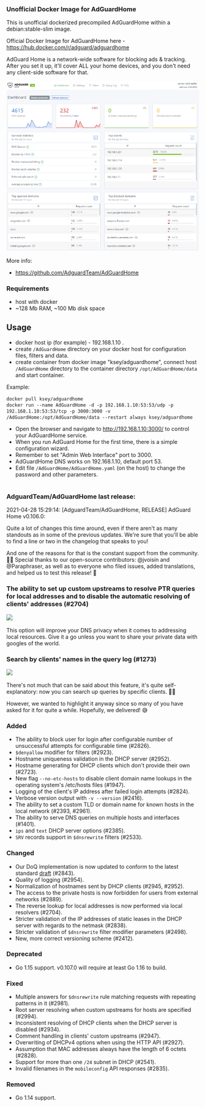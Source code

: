 ### Unofficial Docker Image for AdGuardHome
This is unofficial dockerized precompiled AdGuardHome within a debian:stable-slim image.

Official Docker Image for AdGuardHome here - https://hub.docker.com/r/adguard/adguardhome

AdGuard Home is a network-wide software for blocking ads & tracking. After you set it up, it'll cover ALL your home devices, and you don't need any client-side software for that.

![AdGuardHome](https://raw.githubusercontent.com/MrKsey/AdGuardHome/master/adh.PNG)

More info:
- https://github.com/AdguardTeam/AdGuardHome

### Requirements

* host with docker
* ~128 Mb RAM, ~100 Mb disk space 

## Usage

* docker host ip (for example) - 192.168.1.10 .
* create ```/AdGuardHome``` directory on your docker host for configuration files, filters and data.
* create container from docker image "ksey/adguardhome", connect host ```/AdGuardHome``` directory to the container directory ```/opt/AdGuardHome/data``` and start container.

Example:
```
docker pull ksey/adguardhome
docker run --name AdGuardHome -d -p 192.168.1.10:53:53/udp -p 192.168.1.10:53:53/tcp -p 3000:3000 -v /AdGuardHome:/opt/AdGuardHome/data --restart always ksey/adguardhome
```

* Open the browser and navigate to http://192.168.1.10:3000/ to control your AdGuardHome service.
* When you run AdGuard Home for the first time, there is a simple configuration wizard.
* Remember to set "Admin Web Interface" port to 3000.
* AdGuardHome DNS works on 192.168.1.10, default port 53.
* Edit file ```/AdGuardHome/AdGuardHome.yaml``` (on the host) to change the password and other parameters.























































































































































# #
### AdguardTeam/AdGuardHome last release:
2021-04-28 15:29:14: [AdguardTeam/AdGuardHome, RELEASE] AdGuard Home v0.106.0:

Quite a lot of changes this time around, even if there aren't as many standouts as in some of the previous updates. We're sure that you'll be able to find a line or two in the changelog that speaks to you!

And one of the reasons for that is the constant support from the community. 👥👥 Special thanks to our open-source contributors: @jvoisin and @Paraphraser, as well as to everyone who filed issues, added translations, and helped us to test this release! 🙇

### **The ability to set up custom upstreams to resolve PTR queries for local addresses and to disable the automatic resolving of clients' addresses (#2704)**

<img src="https://cdn.adguard.com/public/Adguard/Home/0.106.0/ptr.jpg?1">

This option will improve your DNS privacy when it comes to addressing local resources. Give it a go unless you want to share your private data with googles of the world.

### **Search by clients' names in the query log (#1273)**

<img src="https://cdn.adguard.com/public/Adguard/Home/0.106.0/client-log.jpg">

There's not much that can be said about this feature, it's quite self-explanatory: now you can search up queries by specific clients. 🤷‍♀️

However, we wanted to highlight it anyway since so many of you have asked for it for quite a while. Hopefully, we delivered! 😅


### Added

- The ability to block user for login after configurable number of unsuccessful attempts for configurable time (#2826).
- `$denyallow` modifier for filters (#2923).
- Hostname uniqueness validation in the DHCP server (#2952).
- Hostname generating for DHCP clients which don't provide their own (#2723).
- New flag `--no-etc-hosts` to disable client domain name lookups in the operating system's /etc/hosts files (#1947).
- Logging of the client's IP address after failed login attempts (#2824).
- Verbose version output with `-v --version` (#2416).
- The ability to set a custom TLD or domain name for known hosts in the local network (#2393, #2961).
- The ability to serve DNS queries on multiple hosts and interfaces (#1401).
- `ips` and `text` DHCP server options (#2385).
- `SRV` records support in `$dnsrewrite` filters (#2533).

### Changed

- Our DoQ implementation is now updated to conform to the latest standard [draft][doq-draft-02] (#2843).
- Quality of logging (#2954).
- Normalization of hostnames sent by DHCP clients (#2945, #2952).
- The access to the private hosts is now forbidden for users from external networks (#2889).
- The reverse lookup for local addresses is now performed via local resolvers (#2704).
- Stricter validation of the IP addresses of static leases in the DHCP server with regards to the netmask (#2838).
- Stricter validation of `$dnsrewrite` filter modifier parameters (#2498).
- New, more correct versioning scheme (#2412).

### Deprecated

- Go 1.15 support.  v0.107.0 will require at least Go 1.16 to build.

### Fixed

- Multiple answers for `$dnsrewrite` rule matching requests with repeating patterns in it (#2981).
- Root server resolving when custom upstreams for hosts are specified (#2994).
- Inconsistent resolving of DHCP clients when the DHCP server is disabled (#2934).
- Comment handling in clients' custom upstreams (#2947).
- Overwriting of DHCPv4 options when using the HTTP API (#2927).
- Assumption that MAC addresses always have the length of 6 octets (#2828).
- Support for more than one `/24` subnet in DHCP (#2541).
- Invalid filenames in the `mobileconfig` API responses (#2835).

### Removed

- Go 1.14 support.

[doq-draft-02]: https://tools.ietf.org/html/draft-ietf-dprive-dnsoquic-02
